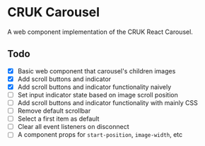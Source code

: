 # CRUK Carousel

A web component implementation of the CRUK React Carousel.

## Todo

- [x] Basic web component that carousel's children images
- [x] Add scroll buttons and indicator
- [x] Add scroll buttons and indicator functionality naively
- [ ] Set input indicator state based on image scroll position
- [ ] Add scroll buttons and indicator functionality with mainly CSS
- [ ] Remove default scrollbar 
- [ ] Select a first item as default
- [ ] Clear all event listeners on disconnect
- [ ] A component props for `start-position`, `image-width`, etc 
